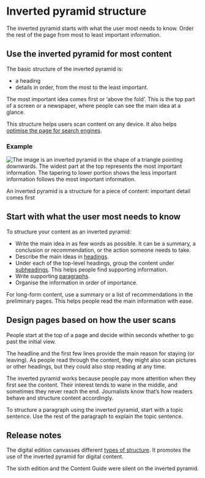 Inverted pyramid structure
==========================

The inverted pyramid starts with what the user most needs to know. Order the rest of the page from most to least important information.

Use the inverted pyramid for most content
-----------------------------------------

The basic structure of the inverted pyramid is:

*   a heading
*   details in order, from the most to the least important.

The most important idea comes first or ‘above the fold’. This is the top part of a screen or a newspaper, where people can see the main idea at a glance.

This structure helps users scan content on any device. It also helps [optimise the page for search engines](/node/103).

### Example

![The image is an inverted pyramid in the shape of a triangle pointing downwards. The widest part at the top represents the most important information. The tapering to lower portion shows the less important information follows the most important information.](/sites/default/files/2020-06/inverted-pyramid-graphic.png)

An inverted pyramid is a structure for a piece of content: important detail comes first

Start with what the user most needs to know
-------------------------------------------

To structure your content as an inverted pyramid:

*   Write the main idea in as few words as possible. It can be a summary, a conclusion or recommendation, or the action someone needs to take.
*   Describe the main ideas in [headings](/node/51). 
*   Under each of the top-level headings, group the content under [subheadings](/node/51#organise_headings_in_a_logical_order). This helps people find supporting information.
*   Write supporting [paragraphs](/node/53).
*   Organise the information in order of importance.

For long-form content, use a summary or a list of recommendations in the preliminary pages. This helps people read the main information with ease.

Design pages based on how the user scans
----------------------------------------

People start at the top of a page and decide within seconds whether to go past the initial view.

The headline and the first few lines provide the main reason for staying (or leaving). As people read through the content, they might also scan pictures or other headings, but they could also stop reading at any time.

The inverted pyramid works because people pay more attention when they first see the content. Their interest tends to wane in the middle, and sometimes they never reach the end. Journalists know that’s how readers behave and structure content accordingly.

To structure a paragraph using the inverted pyramid, start with a topic sentence. Use the rest of the paragraph to explain the topic sentence.

Release notes
-------------

The digital edition canvasses different [types of structure](/node/75#pick_the_type_of_structure_that_works_for_the_user). It promotes the use of the inverted pyramid for digital content.

The sixth edition and the Content Guide were silent on the inverted pyramid.